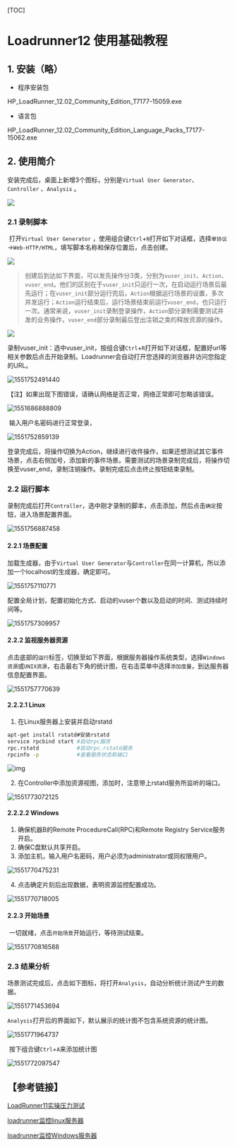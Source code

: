 [TOC]

# Loadrunner12 使用基础教程

##  1. 安装（略）

- 程序安装包

HP_LoadRunner_12.02_Community_Edition_T7177-15059.exe

- 语言包

HP_LoadRunner_12.02_Community_Edition_Language_Packs_T7177-15062.exe

## 2. 使用简介

​	安装完成后，桌面上新增3个图标，分别是`Virtual User Generator`、 `Controller` 、`Analysis` 。

![](../images/loadrunner_img1.jpg)

### 2.1 录制脚本

​	打开`Virtual User Generator` ，使用组合键`Ctrl`+`N`打开如下对话框，选择`单协议`→`Web-HTTP/HTML`，填写脚本名称和保存位置后，点击创建。

![](../images/new_script.jpg)



> 创建后到达如下界面，可以发先操作分3类，分别为`vuser_init`、`Action`、`vuser_end`。他们的区别在于`vuser_init`只运行一次，在启动运行场景后最先运行；在`vuser_init`部分运行完后，`Action`根据运行场景的设置，多次并发运行；`Action`运行结束后，运行场景结束前运行`vuser_end`，也只运行一次。通常来说，`vuser_init`录制登录操作，`Action`部分录制需要测试并发的业务操作，`vuser_end`部分录制最后登出注销之类的释放资源的操作。

![](../images/operate.png)



​	录制vuser_init：选中vuser_init，按组合键`Ctrl`+`R`打开如下对话框，配置好url等相关参数后点击开始录制。Loadrunner会自动打开您选择的浏览器并访问您指定的URL。

![1551752491440](../images/vuser_init.png)



【注】如果出现下图错误，请确认网络是否正常，网络正常即可忽略该错误。

![1551686888809](../images/net_error.png)

​	输入用户名密码进行正常登录，

![1551752859139](../images/login.png)

​	登录完成后，将操作切换为Action，继续进行收件操作，如果还想测试其它事件场景，点击右侧加号，添加新的事件场景。需要测试的场景录制完成后，将操作切换至vuser_end，录制注销操作。录制完成后点击终止按钮结束录制。



### 2.2 运行脚本

​	录制完成后打开`Controller`，选中刚才录制的脚本，点击添加，然后点击`确定`按钮，进入场景配置界面。

![1551756887458](../images/run_script.png)

#### 2.2.1 场景配置

​	加载生成器，由于`Virtual User Generator`与`Controller`在同一计算机，所以添加一个localhost的生成器，确定即可。

![1551757110771](../images/load_generator.png)



​	配置全局计划，配置初始化方式、启动的vuser个数以及启动的时间、测试持续时间等。

![1551757309957](../images/global.png)



#### 2.2.2 监视服务器资源

​	点击底部的`运行`标签，切换至如下界面，根据服务器操作系统类型，选择`Windows资源`或`UNIX资源`，右击最右下角的统计图，在右击菜单中选择`添加度量`，到达服务器信息配置界面。

![1551757770639](../images/monitor.png)

#### 2.2.2.1 Linux

1. 在Linux服务器上安装并启动rstatd

```bash
apt-get install rstatd#安装rstatd
service rpcbind start #启动rpc服务
rpc.rstatd			  #启动rpc.rstatd服务
rpcinfo -p			  #查看服务状态和端口
```

![img](../images/rstatd_status.png)



2. 在Controller中添加资源视图，添加时，注意带上rstatd服务所监听的端口。

![1551773072125](../images/Linux.png)



#### 2.2.2.2 Windows

1. 确保机器B的Remote ProcedureCall(RPC)和Remote Registry Service服务开启。
2. 确保C盘默认共享开启。
3. 添加主机，输入用户名密码，用户必须为administrator或同权限用户。

![1551770475231](../images/windows.png)

4. 点击确定片刻后出现数据，表明资源监控配置成功。

![1551770718005](../images/windows_OK.png)



#### 2.2.3 开始场景

​	一切就绪，点击`开始场景`开始运行，等待测试结束。

![1551770816588](../images/start.png)

### 2.3 结果分析

​	场景测试完成后，点击如下图标，将打开`Analysis`，自动分析统计测试产生的数据。

![1551771453694](../images/Analysis.png)



​	`Analysis`打开后的界面如下，默认展示的统计图不包含系统资源的统计图。

![1551771964737](../images/analysis1.png)



​	按下组合键`Ctrl`+`A`来添加统计图

![1551772097547](../images/analysis2.png)



## 【参考链接】

[LoadRunner11实操压力测试](https://blog.csdn.net/Summer_Hanson/article/details/55504619)

[loadrunner监控linux服务器](https://www.cnblogs.com/seekwind/p/5817345.html)

[loadrunner监控Windows服务器](https://www.cnblogs.com/chengssblog/p/6646451.html)

